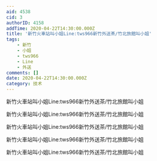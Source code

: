 ```yaml
---
aid: 4538
cid: 3
authorID: 4158
addTime: 2020-04-22T14:30:00.000Z
title: '新竹火車站叫小姐Line:tws966新竹外送茶/竹北旅館叫小姐'
tags:
    - 新竹
    - 小姐
    - tws966
    - Line
    - 外送
comments: []
date: 2020-04-22T14:30:00.000Z
category: 技术
---
```


新竹火車站叫小姐Line:tws966新竹外送茶/竹北旅館叫小姐

新竹火車站叫小姐Line:tws966新竹外送茶/竹北旅館叫小姐

新竹火車站叫小姐Line:tws966新竹外送茶/竹北旅館叫小姐

新竹火車站叫小姐Line:tws966新竹外送茶/竹北旅館叫小姐

新竹火車站叫小姐Line:tws966新竹外送茶/竹北旅館叫小姐

